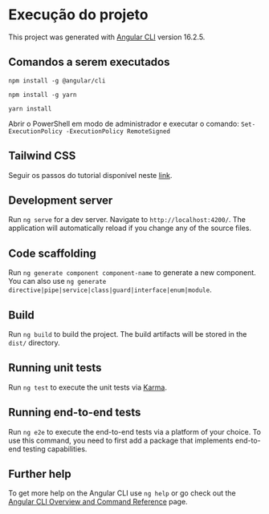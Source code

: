 # Execução do projeto

This project was generated with [Angular CLI](https://github.com/angular/angular-cli) version 16.2.5.

## Comandos a serem executados

`npm install -g @angular/cli`

`npm install -g yarn`

`yarn install`

Abrir o PowerShell em modo de administrador e executar o comando:
`Set-ExecutionPolicy -ExecutionPolicy RemoteSigned`

## Tailwind CSS

Seguir os passos do tutorial disponível neste [link](https://tailwindcss.com/docs/guides/angular).



## Development server

Run `ng serve` for a dev server. Navigate to `http://localhost:4200/`. The application will automatically reload if you change any of the source files.

## Code scaffolding

Run `ng generate component component-name` to generate a new component. You can also use `ng generate directive|pipe|service|class|guard|interface|enum|module`.

## Build

Run `ng build` to build the project. The build artifacts will be stored in the `dist/` directory.

## Running unit tests

Run `ng test` to execute the unit tests via [Karma](https://karma-runner.github.io).

## Running end-to-end tests

Run `ng e2e` to execute the end-to-end tests via a platform of your choice. To use this command, you need to first add a package that implements end-to-end testing capabilities.

## Further help

To get more help on the Angular CLI use `ng help` or go check out the [Angular CLI Overview and Command Reference](https://angular.io/cli) page.
